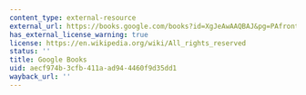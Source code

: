 ```yaml
---
content_type: external-resource
external_url: https://books.google.com/books?id=XgJeAwAAQBAJ&pg=PAfrontcover#v=onepage&q&f=false
has_external_license_warning: true
license: https://en.wikipedia.org/wiki/All_rights_reserved
status: ''
title: Google Books
uid: aecf974b-3cfb-411a-ad94-4460f9d35dd1
wayback_url: ''
---
```

